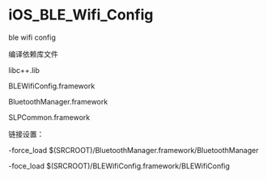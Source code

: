 # iOS_BLE_Wifi_Config
ble wifi config

编译依赖库文件

libc++.lib

BLEWifiConfig.framework

BluetoothManager.framework

SLPCommon.framework

链接设置：

-force_load $(SRCROOT)/BluetoothManager.framework/BluetoothManager

-foce_load $(SRCROOT)/BLEWifiConfig.framework/BLEWifiConfig


